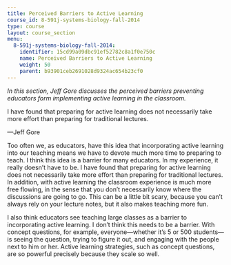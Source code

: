 ```yaml
---
title: Perceived Barriers to Active Learning
course_id: 8-591j-systems-biology-fall-2014
type: course
layout: course_section
menu:
  8-591j-systems-biology-fall-2014:
    identifier: 15cd99a09dbc91ef52782c8a1f0e750c
    name: Perceived Barriers to Active Learning
    weight: 50
    parent: b93901ceb2691028d9324ac654b23cf0
---
```

_In this section, Jeff Gore discusses the perceived barriers preventing educators form implementing active learning in the classroom._

I have found that preparing for active learning does not necessarily take more effort than preparing for traditional lectures.

—Jeff Gore

Too often we, as educators, have this idea that incorporating active learning into our teaching means we have to devote much more time to preparing to teach. I think this idea is a barrier for many educators. In my experience, it really doesn’t have to be. I have found that preparing for active learning does not necessarily take more effort than preparing for traditional lectures. In addition, with active learning the classroom experience is much more free flowing, in the sense that you don’t necessarily know where the discussions are going to go. This can be a little bit scary, because you can’t always rely on your lecture notes, but it also makes teaching more fun.

I also think educators see teaching large classes as a barrier to incorporating active learning. I don’t think this needs to be a barrier. With concept questions, for example, everyone—whether it’s 5 or 500 students—is seeing the question, trying to figure it out, and engaging with the people next to him or her. Active learning strategies, such as concept questions, are so powerful precisely because they scale so well.
